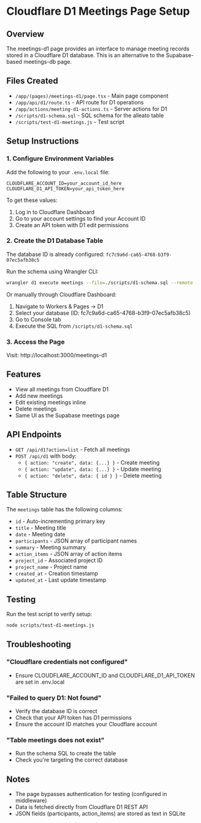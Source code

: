 # Cloudflare D1 Meetings Page Setup

## Overview
The meetings-d1 page provides an interface to manage meeting records stored in a Cloudflare D1 database. This is an alternative to the Supabase-based meetings-db page.

## Files Created
- `/app/(pages)/meetings-d1/page.tsx` - Main page component
- `/app/api/d1/route.ts` - API route for D1 operations
- `/app/actions/meeting-d1-actions.ts` - Server actions for D1
- `/scripts/d1-schema.sql` - SQL schema for the alleato table
- `/scripts/test-d1-meetings.js` - Test script

## Setup Instructions

### 1. Configure Environment Variables
Add the following to your `.env.local` file:

```env
CLOUDFLARE_ACCOUNT_ID=your_account_id_here
CLOUDFLARE_D1_API_TOKEN=your_api_token_here
```

To get these values:
1. Log in to Cloudflare Dashboard
2. Go to your account settings to find your Account ID
3. Create an API token with D1 edit permissions

### 2. Create the D1 Database Table
The database ID is already configured: `fc7c9a6d-ca65-4768-b3f9-07ec5afb38c5`

Run the schema using Wrangler CLI:
```bash
wrangler d1 execute meetings --file=./scripts/d1-schema.sql --remote
```

Or manually through Cloudflare Dashboard:
1. Navigate to Workers & Pages → D1
2. Select your database (ID: fc7c9a6d-ca65-4768-b3f9-07ec5afb38c5)
3. Go to Console tab
4. Execute the SQL from `/scripts/d1-schema.sql`

### 3. Access the Page
Visit: http://localhost:3000/meetings-d1

## Features
- View all meetings from Cloudflare D1
- Add new meetings
- Edit existing meetings inline
- Delete meetings
- Same UI as the Supabase meetings page

## API Endpoints
- `GET /api/d1?action=list` - Fetch all meetings
- `POST /api/d1` with body:
  - `{ action: "create", data: {...} }` - Create meeting
  - `{ action: "update", data: {...} }` - Update meeting
  - `{ action: "delete", data: { id } }` - Delete meeting

## Table Structure
The `meetings` table has the following columns:
- `id` - Auto-incrementing primary key
- `title` - Meeting title
- `date` - Meeting date
- `participants` - JSON array of participant names
- `summary` - Meeting summary
- `action_items` - JSON array of action items
- `project_id` - Associated project ID
- `project_name` - Project name
- `created_at` - Creation timestamp
- `updated_at` - Last update timestamp

## Testing
Run the test script to verify setup:
```bash
node scripts/test-d1-meetings.js
```

## Troubleshooting

### "Cloudflare credentials not configured"
- Ensure CLOUDFLARE_ACCOUNT_ID and CLOUDFLARE_D1_API_TOKEN are set in .env.local

### "Failed to query D1: Not found"
- Verify the database ID is correct
- Check that your API token has D1 permissions
- Ensure the account ID matches your Cloudflare account

### "Table meetings does not exist"
- Run the schema SQL to create the table
- Check you're targeting the correct database

## Notes
- The page bypasses authentication for testing (configured in middleware)
- Data is fetched directly from Cloudflare D1 REST API
- JSON fields (participants, action_items) are stored as text in SQLite